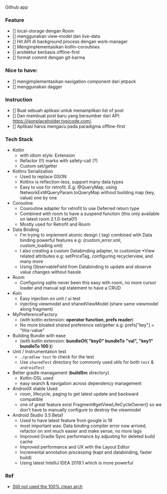 Github app

### Feature
- [] local-storage dengan Room
- [] menggunakan view-model dan live-data
- [] Hit API di background process dengan work-manager
- [] Mengimplementasikan kotlin-coroutines
- [] arsitektur berbasis offline-first
- [] format commit dengan git-karma

### Nice to have:
- [] mengimplementasikan navigation component dari jetpack
- [] menggunakan dagger

### Instruction
- [] Buat sebuah aplikasi untuk menampilkan list of post
- [] Dan membuat post baru yang bersumber dari API: https://jsonplaceholder.typicode.com/.
- [] Aplikasi harus mengacu pada paradigma offline-first

### Tech Stack
- Kotlin
  - with idiom style: Extension
  - Refactor (!!) marks with safety-call (?)
  - Custom set/getter
- Kotlinx Serialization
  - Used to replace GSON
  - Kotlinx is reflection-less, support many data types
  - Easy to use for retrofit. E.g: @QueryMap, using NetworkExt#QueryParam.toQueryMap without building map (key, value) one by one
- Coroutine
  - Couroutine adapter for retrofit to use Deferred return type
  - Combined with room to have a suspend function (this only available on latest room 2.1.0-beta01)
  - Mostly used for Retrofit and Room
- Data Binding
  - I'm trying to implement atomic design (<include> tag) combined with Data binding powerful features e.g: (custom_error.xml, custom_loading.xml)
  - I also creating a custom Databinding adapter, to customize *View related attributes e.g: setPriceTag, configuring recyclerview, and many more
  - Using ObservableField from Databinding to update and observe value changes without hassle
- Room
  - Configuring sqlite never been this easy with room, no more cursor loader and manual sql statement to have a CRUD
- Koin
  - Easy injection on unit / ui test
  - injecting viewmodel and sharedViewModel (share same viewmodel along fragment)
- MyPreferenceFactory
  - (with kotlin extension: **operator function, prefs reader**)
  - No more bloated shared preference set/getter e.g: prefs["key"] = "this-value"
- Building Bundle with ease
  - (with kotlin extension: **bundleOf( "key0" bundleTo "val", "key1" bundleTo 100  )**)
- Unit / Instrumentation test
  - `./gradlew test` to check for the test
  - Use `sharedTest` directory for commonly used utils for both `test` & `androidTest`
- Better gradle managament (**buildSrc** directory)
  - Kotlin-DSL used
  - easy search & navigation across dependency management
- AndroidX stable Used
  - room, lifecycle, paging to get latest update and backward compatible
  - one of great feature exist Fragment#getViewLifeCycleOwner() so we don't have to manually configure to destroy the viewmodel
- Android Studio 3.5 Beta1
  - Used to have latest feature from google io 19
  - most important was: Data binding compiler error now arrived, refactor on xml much easier and make sense, no more lags
  - Improved Gradle Sync performance by adjusting for deleted build cache
  - Improved performance and UX with the Layout Editor
  - Incremental annotation processing (kapt and databinding, faster build)
  - Using latest IntelliJ IDEA 2019.1 which is more powerful

### Ref
- [Still not used the 100% clean arch](https://proandroiddev.com/a-guided-tour-inside-a-clean-architecture-code-base-48bb5cc9fc97)
